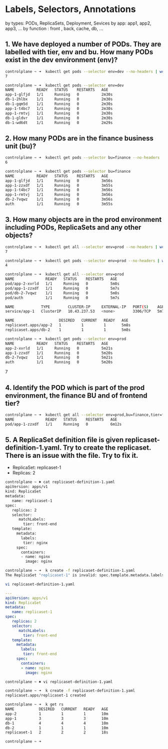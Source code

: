 # Labels, Selectors, Annotations

by types: PODs, ReplicaSets, Deployment, Sevices
by app: app1, app2, app3, ...
by function : front , back, cache, db, ...

## 1. We have deployed a number of PODs. They are labelled with tier, env and bu. How many PODs exist in the dev environment (env)?

```bash
controlplane ~ ➜  kubectl get pods --selector env=dev --no-headers | wc -l
7

controlplane ~ ➜  kubectl get pods --selector env=dev 
NAME          READY   STATUS    RESTARTS   AGE
app-1-glfjd   1/1     Running   0          2m30s
db-1-2hlbx    1/1     Running   0          2m30s
db-1-gqm5d    1/1     Running   0          2m30s
app-1-t4bc7   1/1     Running   0          2m30s
app-1-rmtvj   1/1     Running   0          2m30s
db-1-gldvr    1/1     Running   0          2m30s
db-1-wd6dt    1/1     Running   0          2m29s

```

## 2. How many PODs are in the finance business unit (bu)?
```bash
controlplane ~ ➜  kubectl get pods --selector bu=finance --no-headers | wc -l
6

controlplane ~ ➜  kubectl get pods --selector bu=finance
NAME          READY   STATUS    RESTARTS   AGE
app-1-glfjd   1/1     Running   0          3m56s
app-1-zzxdf   1/1     Running   0          3m55s
app-1-t4bc7   1/1     Running   0          3m56s
app-1-rmtvj   1/1     Running   0          3m56s
db-2-7vqwz    1/1     Running   0          3m56s
auth          1/1     Running   0          3m55s
```

## 3. How many objects are in the prod environment including PODs, ReplicaSets and any other objects?
```bash
controlplane ~ ➜  kubectl get all --selector env=prod --no-headers | wc -l
7

controlplane ~ ➜  kubectl get pods --selector env=prod --no-headers | wc -l
4

controlplane ~ ➜  kubectl get all --selector env=prod 
NAME              READY   STATUS    RESTARTS   AGE
pod/app-2-xvrld   1/1     Running   0          5m8s
pod/app-1-zzxdf   1/1     Running   0          5m7s
pod/db-2-7vqwz    1/1     Running   0          5m8s
pod/auth          1/1     Running   0          5m7s

NAME            TYPE        CLUSTER-IP     EXTERNAL-IP   PORT(S)    AGE
service/app-1   ClusterIP   10.43.237.53   <none>        3306/TCP   5m7s

NAME                    DESIRED   CURRENT   READY   AGE
replicaset.apps/app-2   1         1         1       5m8s
replicaset.apps/db-2    1         1         1       5m8s

controlplane ~ ➜  kubectl get pods --selector env=prod 
NAME          READY   STATUS    RESTARTS   AGE
app-2-xvrld   1/1     Running   0          5m21s
app-1-zzxdf   1/1     Running   0          5m20s
db-2-7vqwz    1/1     Running   0          5m21s
auth          1/1     Running   0          5m20s
```
7

## 4. Identify the POD which is part of the prod environment, the finance BU and of frontend tier?
```bash
controlplane ~ ➜  kubectl get all --selector env=prod,bu=finance,tier=frontend
NAME              READY   STATUS    RESTARTS   AGE
pod/app-1-zzxdf   1/1     Running   0          6m12s
```

## 5. A ReplicaSet definition file is given replicaset-definition-1.yaml. Try to create the replicaset. There is an issue with the file. Try to fix it.

- ReplicaSet: replicaset-1
- Replicas: 2
```bash
controlplane ~ ✖ cat replicaset-definition-1.yaml
apiVersion: apps/v1
kind: ReplicaSet
metadata:
   name: replicaset-1
spec:
   replicas: 2
   selector:
      matchLabels:
        tier: front-end
   template:
     metadata:
       labels:
        tier: nginx
     spec:
       containers:
       - name: nginx
         image: nginx

controlplane ~ ➜  k create -f replicaset-definition-1.yaml
The ReplicaSet "replicaset-1" is invalid: spec.template.metadata.labels: Invalid value: map[string]string{"tier":"nginx"}: `selector` does not match template `labels`
```

```bash
vi replicaset-definition-1.yaml
```

```yaml
---
apiVersion: apps/v1
kind: ReplicaSet
metadata:
   name: replicaset-1
spec:
   replicas: 2
   selector:
      matchLabels:
        tier: front-end
   template:
     metadata:
       labels:
        tier: front-end
     spec:
       containers:
       - name: nginx
         image: nginx 
```
```bash
controlplane ~ ✖ vi replicaset-definition-1.yaml

controlplane ~ ➜  k create -f replicaset-definition-1.yaml
replicaset.apps/replicaset-1 created

controlplane ~ ➜  k get rs
NAME           DESIRED   CURRENT   READY   AGE
app-2          1         1         1       10m
app-1          3         3         3       10m
db-1           4         4         4       10m
db-2           1         1         1       10m
replicaset-1   2         2         2       18s

controlplane ~ ➜  
```